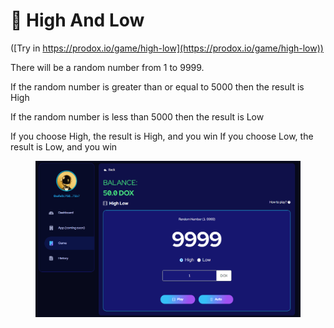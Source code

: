 # 🎲 High And Low

([Try in https://prodox.io/game/high-low](https://prodox.io/game/high-low))

There will be a random number from 1 to 9999.&#x20;

If the random number is greater than or equal to 5000 then the result is High&#x20;

If the random number is less than 5000 then the result is Low&#x20;

If you choose High, the result is High, and you win If you choose Low, the result is Low, and you win

<figure><img src="../../../.gitbook/assets/image (1) (1) (2).png" alt=""><figcaption></figcaption></figure>

